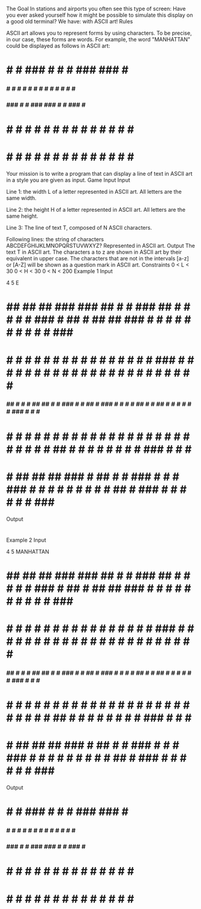 
The Goal
In stations and airports you often see this type of screen:
Have you ever asked yourself how it might be possible to simulate this display on a good old terminal? We have: with ASCII art!
Rules

ASCII art allows you to represent forms by using characters. To be precise, in our case, these forms are words. For example, the word "MANHATTAN" could be displayed as follows in ASCII art:

# #  #  ### # #  #  ### ###  #  ###
### # # # # # # # #  #   #  # # # #
### ### # # ### ###  #   #  ### # #
# # # # # # # # # #  #   #  # # # #
# # # # # # # # # #  #   #  # # # #

Your mission is to write a program that can display a line of text in ASCII art in a style you are given as input.
Game Input
Input

Line 1: the width L of a letter represented in ASCII art. All letters are the same width.

Line 2: the height H of a letter represented in ASCII art. All letters are the same height.

Line 3: The line of text T, composed of N ASCII characters.

Following lines: the string of characters ABCDEFGHIJKLMNOPQRSTUVWXYZ? Represented in ASCII art.
Output
The text T in ASCII art.
The characters a to z are shown in ASCII art by their equivalent in upper case.
The characters that are not in the intervals [a-z] or [A-Z] will be shown as a question mark in ASCII art.
Constraints
0 < L < 30
0 < H < 30
0 < N < 200
Example 1
Input

4
5
E
 #  ##   ## ##  ### ###  ## # # ###  ## # # #   # # ###  #  ##   #  ##   ## ### # # # # # # # # # # ### ###
# # # # #   # # #   #   #   # #  #    # # # #   ### # # # # # # # # # # #    #  # # # # # # # # # #   #   #
### ##  #   # # ##  ##  # # ###  #    # ##  #   ### # # # # ##  # # ##   #   #  # # # # ###  #   #   #   ##
# # # # #   # # #   #   # # # #  #  # # # # #   # # # # # # #    ## # #   #  #  # # # # ### # #  #  #
# # ##   ## ##  ### #    ## # # ###  #  # # ### # # # #  #  #     # # # ##   #  ###  #  # # # #  #  ###  #

Output

###
#
##
#
###

Example 2
Input

4
5
MANHATTAN
 #  ##   ## ##  ### ###  ## # # ###  ## # # #   # # ###  #  ##   #  ##   ## ### # # # # # # # # # # ### ###
# # # # #   # # #   #   #   # #  #    # # # #   ### # # # # # # # # # # #    #  # # # # # # # # # #   #   #
### ##  #   # # ##  ##  # # ###  #    # ##  #   ### # # # # ##  # # ##   #   #  # # # # ###  #   #   #   ##
# # # # #   # # #   #   # # # #  #  # # # # #   # # # # # # #    ## # #   #  #  # # # # ### # #  #  #
# # ##   ## ##  ### #    ## # # ###  #  # # ### # # # #  #  #     # # # ##   #  ###  #  # # # #  #  ###  #

Output

# #  #  ### # #  #  ### ###  #  ###
### # # # # # # # #  #   #  # # # #
### ### # # ### ###  #   #  ### # #
# # # # # # # # # #  #   #  # # # #
# # # # # # # # # #  #   #  # # # # 

